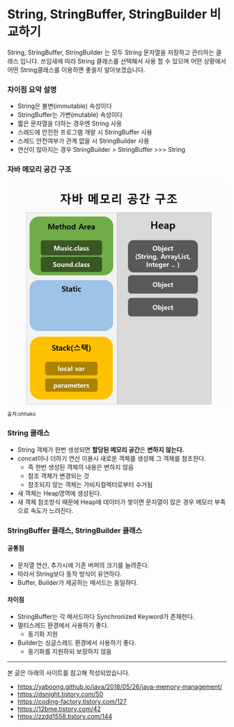 # String, StringBuffer, StringBuilder 비교하기
String, StringBuffer, StringBuilder 는 모두 String 문자열을 저장하고 관리하는 클래스 입니다. 쓰임새에 따라 String 클래스를 선택해서 사용 할 수 있으며 어떤 상황에서 어떤 String클래스를 이용하면 좋을지 알아보겠습니다.

### 차이점 요악 설명
- String은 불변(immutable) 속성이다
- StringBuffer는 가변(mutable) 속성이다
- 짧은 문자열을 더하는 경우엔 String 사용
- 스레드에 안전한 프로그램 개발 시 StringBuffer 사용 
- 스레드 안전여부가 관계 없을 시 StringBuilder 사용
- 연산이 많아지는 경우 StringBuilder > StringBuffer >>> String

### 자바 메모리 공간 구조
![img load fail](./img/java_memory.jpg) 
<small>출처:ohhako</small>

### String 클래스
- String 객체가 한번 생성되면 **할당된 메모리 공간**은 **변하지 않는다.**
- concat이나 더하기 연산 이용시 새로운 객체를 생성해 그 객체를 참조한다.
    - 즉 한번 생성된 객체의 내용은 변하지 않음
    - 참조 객체가 변경되는 것
    - 참조되지 않는 객체는 가비지컬렉터로부터 수거됨
- 새 객체는 Heap영역에 생성된다.
- 새 객체 참조방식 때문에 Heap에 데이터가 쌓이면 문자열이 많은 경우 메모리 부족으로 속도가 느려진다.

### StringBuffer 클래스, StringBuilder 클래스
#### 공통점
- 문자열 연산, 추가시에 기존 버퍼의 크기를 늘려준다.
- 따라서 String보다 동작 방식이 유연하다.
- Buffer, Builder가 제공하는 메서드는 동일하다.
#### 차이점 
- StringBuffer는 각 메서드마다 Synchronized Keyword가 존재한다.
- 멀티스레드 환경에서 사용하기 좋다.
    - 동기화 지원
- Builder는 싱글스레드 환경에서 사용하기 좋다.
    - 동기화를 지원하되 보장하지 않음




---
본 글은 아래의 사이트를 참고해 작성되었습니다.
- https://yaboong.github.io/java/2018/05/26/java-memory-management/
- https://dsnight.tistory.com/50
- https://coding-factory.tistory.com/127
- https://12bme.tistory.com/42
- https://zzdd1558.tistory.com/144